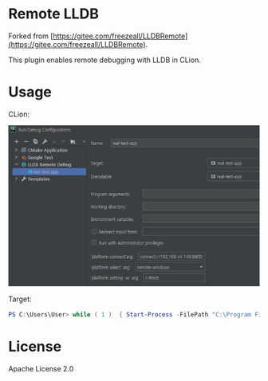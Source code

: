 # Remote LLDB

Forked from [https://gitee.com/freezeall/LLDBRemote](https://gitee.com/freezeall/LLDBRemote).

This plugin enables remote debugging with LLDB in CLion.

# Usage

CLion:

![ConfigurationCapture01](./docs/readme/configuration_screen_01.png)

Target:

```powershell
PS C:\Users\User> while ( 1 )  { Start-Process -FilePath "C:\Program Files\LLVM\bin\lldb-server.exe" -ArgumentList "platform --listen *:8800" -Wait -NoNewWindow; }
```

# License

Apache License 2.0
